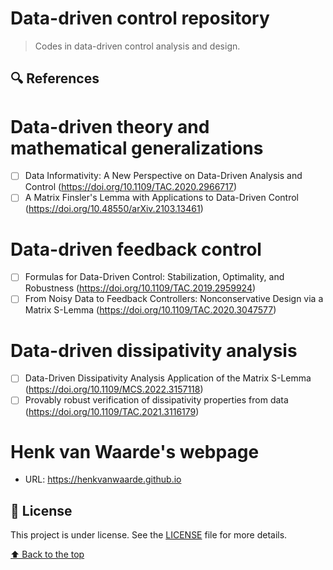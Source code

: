 # Data-driven control repository

> Codes in data-driven control analysis and design.

## 🔍 References
# Data-driven theory and mathematical generalizations
- [ ]  Data Informativity: A New Perspective on Data-Driven Analysis and Control (https://doi.org/10.1109/TAC.2020.2966717)
- [ ] A Matrix Finsler's Lemma with Applications to Data-Driven Control (https://doi.org/10.48550/arXiv.2103.13461)

# Data-driven feedback control
- [ ] Formulas for Data-Driven Control: Stabilization, Optimality, and Robustness (https://doi.org/10.1109/TAC.2019.2959924)
- [ ] From Noisy Data to Feedback Controllers: Nonconservative Design via a Matrix S-Lemma (https://doi.org/10.1109/TAC.2020.3047577)

# Data-driven dissipativity analysis
- [ ] Data-Driven Dissipativity Analysis Application of the Matrix S-Lemma (https://doi.org/10.1109/MCS.2022.3157118)
- [ ] Provably robust verification of dissipativity properties from data (https://doi.org/10.1109/TAC.2021.3116179)

# Henk van Waarde's webpage
- URL: https://henkvanwaarde.github.io

## 📝 License

This project is under license. See the [LICENSE](LICENSE) file for more details.

[⬆ Back to the top](https://github.com/gabrielfreitasm/DDC#data-driven-control-repository)<br>
